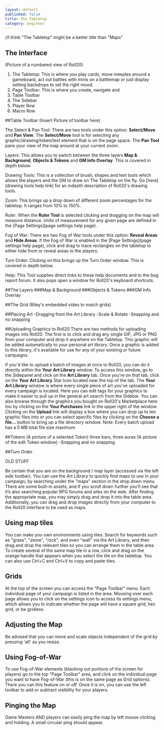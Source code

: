 ```yaml
---
layout: default
published: false
title: The Tabletop
category: beginner
---
```


//I think "The Tabletop" might be a better title than "Maps"

## The Interface
(Picture of a numbered view of Roll20)

1. The Tabletop: This is where you play cards, move meeples around a gameboard, act out battles with minis on a battlemap or just display setting backdrops to set the right mood.
2. Page Toolbar: This is where you create, navigate and 
3. Table Toolbar
4. The Sidebar
5. Player Row
6. Macro Row

##Table Toolbar
(Insert Picture of toolbar here)

The Select & Pan Tool: There are two tools under this option: **Select/Move** and **Pan View**. The **Select/Move** tool is for selecting any graphic/drawing/token/text element that is on the page space. The **Pan Tool** pans your view of the map around at your current zoom.

Layers: This allows you to switch between the three layers **Map & Background**, **Objects & Tokens** and **GM Info Overlay**. This is covered in depth below.

Drawing Tools: This is a collection of brush, shapes and text tools which allows the players and the GM to draw on The Tabletop on the fly. Go [here] (drawing tools help link) for an indepth description of Roll20's drawing tools.

Zoom: This brings up a drop down of different zoom percentages for the tabletop. It ranges from 10% to 150%.

Ruler: When the **Ruler Tool** is selected clicking and dragging on the map will measure distance. Units of measurement for any given page are defined in the [Page Settings](page settings help page).

Fog of War: There are two Fog of War tools under this option: **Reveal Areas** and **Hide Areas**. If the Fog of War is enabled in the [Page Settings](page settings help page), click and drag to trace rectangles on the tabletop to either hide from or reveal areas to the players.

Turn Order: Clicking on this brings up the Turn Order window. This is covered in depth below.

Help: This Tool supplies direct links to these help documents and to the bug report forum. It also pops open a window for Roll20's keyboard shortcuts.

##The Layers
###Map & Background
###Objects & Tokens
###GM Info Overlay

##The Grid
(Riley's embedded video to match grids)

##Placing Art
-Dragging from the Art Library
-Scale & Rotate
-Snapping and no snapping

##Uploading Graphics to Roll20
There are two methods for uploading images into Roll20. The first is to click and drag any single GIF, JPG or PNG from your computer and drop it anywhere on the Tabletop. This graphic will be added automatically to your personal art library. Once a graphic is added to this library, it's available for use for any of your existing or future campaigns.

If you'd like to upload a batch of images at once to Roll20, you can do it directly within the **Your Art Library** window. To access this window, go to the Sidepanel and click on the **Art Library** tab. Once you're on that tab, click on the **Your Art Library** Star Icon located near the top of the tab. The **Your Art Library** window is where every single piece of art you've uploaded for every campaign is located. Here you can edit tags for your graphics to make it easier to pull up in the general art search from the Sidebar. You can also browse through the graphics you bought on Roll20's Marketplace here too by clicking on the **Your Purchases** link in the upper right of the window. Clicking on the **Upload** link will display a box where you can drop up to ten graphic files into or you can select specific files by clicking on the **Choose a file...** button to bring up a file directory window. Note: Every batch upload has a 5 MB total file size maximum.

##Tokens
(A picture of a selected Token)
three bars, three auras
(A picture of the edit Token window)
-Snapping and no snapping

##Turn Order


OLD STUFF


  Be certain that you are on the background / map layer (accessed via the left side toolbar).  You can use the Art Library to quickly find maps to use in your campaign, by searching under the "maps" section in the drop down menu. There are some built-in assets, and if you scroll down further you’ll see that it’s also searching popular RPG forums and sites on the web.  After finding the appropriate map, you may simply drag and drop it into the table area.  Additionally, you can drag and drop images directly from your computer to the Roll20 interface to be used as maps.


## Using map tiles

  You can make you own environments using tiles.  Search for keywords such as "grass", "stone", "rock", and even "wall" via the Art Library, and then drag and drop the relevant tiles so you can arrange them in the table area.  To create several of the same map tile in a row, click and drag on the orange handle that appears when you select the tile on the tabletop. You can also use Ctrl+C and Ctrl+V to copy and paste tiles.


## Grids

  At the top of the screen you can access the "Page Toolbar" menu.  Each individual page of your campaign is listed in the area.  Mousing over each page allows you to click on the settings icon to access its settings menu, which allows you to indicate whether the page will have a square grid, hex grid, or be gridless.


## Adjusting the Map

  Be advised that you can move and scale objects independent of the grid by pressing 'alt' as you resize.
  

## Using Fog-of-War

  To use Fog-of-War elements (blacking out portions of the screen for players) go to the top "Page Toolbar" area, and click on the individual page you want to have Fog-of-War (this is on the same page as Grid options).  There you can this feature on or off.  Once it is on, you can use the left toolbar to add or subtract visibility for your players.
  

## Pinging the Map

  Game Masters AND players can easily ping the map by left mouse clicking and holding.  A small circular ping should appear.